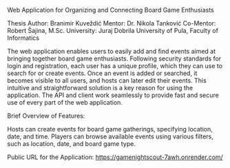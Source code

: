 Web Application for Organizing and Connecting Board Game Enthusiasts

Thesis Author: Branimir Kuveždić
Mentor: Dr. Nikola Tanković
Co-Mentor: Robert Šajina, M.Sc.
University: Juraj Dobrila University of Pula, Faculty of Informatics



The web application enables users to easily add and find events aimed at bringing together board game enthusiasts. Following security standards for login and registration, each user has a unique profile, which they can use to search for or create events. Once an event is added or searched, it becomes visible to all users, and hosts can later edit their events. This intuitive and straightforward solution is a key reason for using the application. The API and client work seamlessly to provide fast and secure use of every part of the web application.

Brief Overview of Features:

Hosts can create events for board game gatherings, specifying location, date, and time. Players can browse available events using various filters, such as location, date, and board game type.

Public URL for the Application: https://gamenightscout-7awh.onrender.com/
